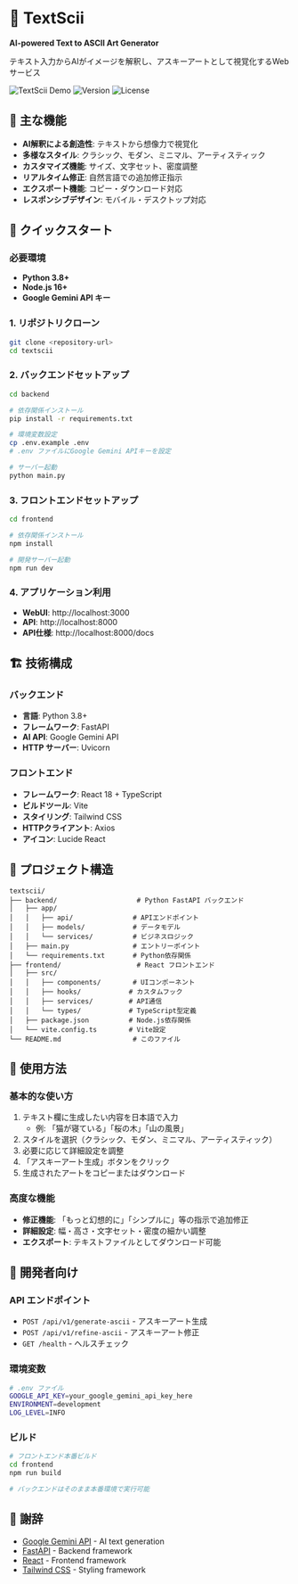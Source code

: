 # 🎨 TextScii

**AI-powered Text to ASCII Art Generator**

テキスト入力からAIがイメージを解釈し、アスキーアートとして視覚化するWebサービス

![TextScii Demo](https://img.shields.io/badge/Status-Ready-brightgreen)
![Version](https://img.shields.io/badge/Version-1.0.0-blue)
![License](https://img.shields.io/badge/License-MIT-yellow)

## 🌟 主な機能

- **AI解釈による創造性**: テキストから想像力で視覚化
- **多様なスタイル**: クラシック、モダン、ミニマル、アーティスティック
- **カスタマイズ機能**: サイズ、文字セット、密度調整
- **リアルタイム修正**: 自然言語での追加修正指示
- **エクスポート機能**: コピー・ダウンロード対応
- **レスポンシブデザイン**: モバイル・デスクトップ対応

## 🚀 クイックスタート

### 必要環境
- **Python 3.8+**
- **Node.js 16+**
- **Google Gemini API キー**

### 1. リポジトリクローン
```bash
git clone <repository-url>
cd textscii
```

### 2. バックエンドセットアップ
```bash
cd backend

# 依存関係インストール
pip install -r requirements.txt

# 環境変数設定
cp .env.example .env
# .env ファイルにGoogle Gemini APIキーを設定

# サーバー起動
python main.py
```

### 3. フロントエンドセットアップ
```bash
cd frontend

# 依存関係インストール
npm install

# 開発サーバー起動
npm run dev
```

### 4. アプリケーション利用
- **WebUI**: http://localhost:3000
- **API**: http://localhost:8000
- **API仕様**: http://localhost:8000/docs

## 🏗️ 技術構成

### バックエンド
- **言語**: Python 3.8+
- **フレームワーク**: FastAPI
- **AI API**: Google Gemini API
- **HTTP サーバー**: Uvicorn

### フロントエンド
- **フレームワーク**: React 18 + TypeScript
- **ビルドツール**: Vite
- **スタイリング**: Tailwind CSS
- **HTTPクライアント**: Axios
- **アイコン**: Lucide React

## 📁 プロジェクト構造

```
textscii/
├── backend/                    # Python FastAPI バックエンド
│   ├── app/
│   │   ├── api/               # APIエンドポイント
│   │   ├── models/            # データモデル
│   │   └── services/          # ビジネスロジック
│   ├── main.py                # エントリーポイント
│   └── requirements.txt       # Python依存関係
├── frontend/                   # React フロントエンド
│   ├── src/
│   │   ├── components/        # UIコンポーネント
│   │   ├── hooks/            # カスタムフック
│   │   ├── services/         # API通信
│   │   └── types/            # TypeScript型定義
│   ├── package.json          # Node.js依存関係
│   └── vite.config.ts        # Vite設定
└── README.md                  # このファイル
```

## 🎯 使用方法

### 基本的な使い方
1. テキスト欄に生成したい内容を日本語で入力
   - 例: 「猫が寝ている」「桜の木」「山の風景」
2. スタイルを選択（クラシック、モダン、ミニマル、アーティスティック）
3. 必要に応じて詳細設定を調整
4. 「アスキーアート生成」ボタンをクリック
5. 生成されたアートをコピーまたはダウンロード

### 高度な機能
- **修正機能**: 「もっと幻想的に」「シンプルに」等の指示で追加修正
- **詳細設定**: 幅・高さ・文字セット・密度の細かい調整
- **エクスポート**: テキストファイルとしてダウンロード可能

## 🔧 開発者向け

### API エンドポイント
- `POST /api/v1/generate-ascii` - アスキーアート生成
- `POST /api/v1/refine-ascii` - アスキーアート修正
- `GET /health` - ヘルスチェック

### 環境変数
```bash
# .env ファイル
GOOGLE_API_KEY=your_google_gemini_api_key_here
ENVIRONMENT=development
LOG_LEVEL=INFO
```

### ビルド
```bash
# フロントエンド本番ビルド
cd frontend
npm run build

# バックエンドはそのまま本番環境で実行可能
```


## 🙏 謝辞

- [Google Gemini API](https://ai.google.dev/) - AI text generation
- [FastAPI](https://fastapi.tiangolo.com/) - Backend framework
- [React](https://reactjs.org/) - Frontend framework
- [Tailwind CSS](https://tailwindcss.com/) - Styling framework